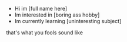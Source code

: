 - Hi im [full name here]
- Im interested in [boring ass hobby]
- Im currently learning [uninteresting subject]

that's what you fools sound like
